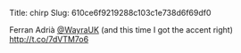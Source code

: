Title: chirp
Slug: 610ce6f9219288c103c1e738d6f69df0

Ferran Adrià <a href="http://twitter.com/WayraUK">@WayraUK</a> (and this time I got the accent right) <a href="http://t.co/7dVTM7o6">http://t.co/7dVTM7o6</a>
